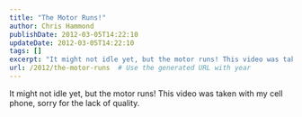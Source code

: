 ```yaml
---
title: "The Motor Runs!"
author: Chris Hammond
publishDate: 2012-03-05T14:22:10
updateDate: 2012-03-05T14:22:10
tags: []
excerpt: "It might not idle yet, but the motor runs! This video was taken with my cell phone, sorry for the lack of quality."
url: /2012/the-motor-runs  # Use the generated URL with year
---
```

<p>It might not idle yet, but the motor runs! This video was taken with my cell phone, sorry for the lack of quality.</p> <p>&nbsp;</p> <p><object width="425" height="350"><param name="movie" value="https://www.youtube.com/v/NaF68uvrYfI"></param><embed src="https://www.youtube.com/v/NaF68uvrYfI" type="application/x-shockwave-flash" width="425" height="350"></embed></object></p>
